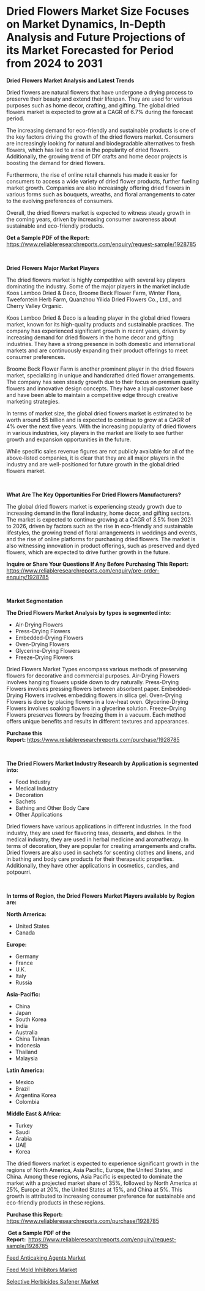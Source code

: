 <p><h1>Dried Flowers Market Size Focuses on Market Dynamics, In-Depth Analysis and Future Projections of its Market Forecasted for Period from 2024 to 2031</h1></p><p><strong>Dried Flowers Market Analysis and Latest Trends</strong></p>
<p><p>Dried flowers are natural flowers that have undergone a drying process to preserve their beauty and extend their lifespan. They are used for various purposes such as home decor, crafting, and gifting. The global dried flowers market is expected to grow at a CAGR of 6.7% during the forecast period.</p><p>The increasing demand for eco-friendly and sustainable products is one of the key factors driving the growth of the dried flowers market. Consumers are increasingly looking for natural and biodegradable alternatives to fresh flowers, which has led to a rise in the popularity of dried flowers. Additionally, the growing trend of DIY crafts and home decor projects is boosting the demand for dried flowers.</p><p>Furthermore, the rise of online retail channels has made it easier for consumers to access a wide variety of dried flower products, further fueling market growth. Companies are also increasingly offering dried flowers in various forms such as bouquets, wreaths, and floral arrangements to cater to the evolving preferences of consumers.</p><p>Overall, the dried flowers market is expected to witness steady growth in the coming years, driven by increasing consumer awareness about sustainable and eco-friendly products.</p></p>
<p><strong>Get a Sample PDF of the Report:&nbsp;</strong> <a href="https://www.reliableresearchreports.com/enquiry/request-sample/1928785">https://www.reliableresearchreports.com/enquiry/request-sample/1928785</a></p>
<p>&nbsp;</p>
<p><strong>Dried Flowers Major Market Players</strong></p>
<p><p>The dried flowers market is highly competitive with several key players dominating the industry. Some of the major players in the market include Koos Lamboo Dried & Deco, Broome Beck Flower Farm, Winter Flora, Tweefontein Herb Farm, Quanzhou Yilida Dried Flowers Co., Ltd., and Cherry Valley Organic.</p><p>Koos Lamboo Dried & Deco is a leading player in the global dried flowers market, known for its high-quality products and sustainable practices. The company has experienced significant growth in recent years, driven by increasing demand for dried flowers in the home decor and gifting industries. They have a strong presence in both domestic and international markets and are continuously expanding their product offerings to meet consumer preferences.</p><p>Broome Beck Flower Farm is another prominent player in the dried flowers market, specializing in unique and handcrafted dried flower arrangements. The company has seen steady growth due to their focus on premium quality flowers and innovative design concepts. They have a loyal customer base and have been able to maintain a competitive edge through creative marketing strategies.</p><p>In terms of market size, the global dried flowers market is estimated to be worth around $5 billion and is expected to continue to grow at a CAGR of 4% over the next five years. With the increasing popularity of dried flowers in various industries, key players in the market are likely to see further growth and expansion opportunities in the future.</p><p>While specific sales revenue figures are not publicly available for all of the above-listed companies, it is clear that they are all major players in the industry and are well-positioned for future growth in the global dried flowers market.</p></p>
<p>&nbsp;</p>
<p><strong>What Are The Key Opportunities For Dried Flowers Manufacturers?</strong></p>
<p><p>The global dried flowers market is experiencing steady growth due to increasing demand in the floral industry, home decor, and gifting sectors. The market is expected to continue growing at a CAGR of 3.5% from 2021 to 2026, driven by factors such as the rise in eco-friendly and sustainable lifestyles, the growing trend of floral arrangements in weddings and events, and the rise of online platforms for purchasing dried flowers. The market is also witnessing innovation in product offerings, such as preserved and dyed flowers, which are expected to drive further growth in the future.</p></p>
<p><strong>Inquire or Share Your Questions If Any Before Purchasing This Report:</strong> <a href="https://www.reliableresearchreports.com/enquiry/pre-order-enquiry/1928785">https://www.reliableresearchreports.com/enquiry/pre-order-enquiry/1928785</a></p>
<p>&nbsp;</p>
<p><strong>Market Segmentation</strong></p>
<p><strong>The Dried Flowers Market Analysis by types is segmented into:</strong></p>
<p><ul><li>Air-Drying Flowers</li><li>Press-Drying Flowers</li><li>Embedded-Drying Flowers</li><li>Oven-Drying Flowers</li><li>Glycerine-Drying Flowers</li><li>Freeze-Drying Flowers</li></ul></p>
<p><p>Dried Flowers Market Types encompass various methods of preserving flowers for decorative and commercial purposes. Air-Drying Flowers involves hanging flowers upside down to dry naturally. Press-Drying Flowers involves pressing flowers between absorbent paper. Embedded-Drying Flowers involves embedding flowers in silica gel. Oven-Drying Flowers is done by placing flowers in a low-heat oven. Glycerine-Drying Flowers involves soaking flowers in a glycerine solution. Freeze-Drying Flowers preserves flowers by freezing them in a vacuum. Each method offers unique benefits and results in different textures and appearances.</p></p>
<p><strong>Purchase this Report:&nbsp;</strong><a href="https://www.reliableresearchreports.com/purchase/1928785">https://www.reliableresearchreports.com/purchase/1928785</a></p>
<p>&nbsp;</p>
<p><strong>The Dried Flowers Market Industry Research by Application is segmented into:</strong></p>
<p><ul><li>Food Industry</li><li>Medical Industry</li><li>Decoration</li><li>Sachets</li><li>Bathing and Other Body Care</li><li>Other Applications</li></ul></p>
<p><p>Dried flowers have various applications in different industries. In the food industry, they are used for flavoring teas, desserts, and dishes. In the medical industry, they are used in herbal medicine and aromatherapy. In terms of decoration, they are popular for creating arrangements and crafts. Dried flowers are also used in sachets for scenting clothes and linens, and in bathing and body care products for their therapeutic properties. Additionally, they have other applications in cosmetics, candles, and potpourri.</p></p>
<p>&nbsp;</p>
<p><strong>In terms of Region, the Dried Flowers Market Players available by Region are:</strong></p>
<p>
    <p> <strong> North America: </strong>
        <ul>
            <li>United States</li>
            <li>Canada</li>
        </ul>
        </p> 
    <p> <strong> Europe: </strong>
        <ul>
            <li>Germany</li>
            <li>France</li>
            <li>U.K.</li>
            <li>Italy</li>
            <li>Russia</li>
        </ul>
        </p> 
    <p> <strong> Asia-Pacific: </strong>
        <ul>
            <li>China</li>
            <li>Japan</li>
            <li>South Korea</li>
            <li>India</li>
            <li>Australia</li>
            <li>China Taiwan</li>
            <li>Indonesia</li>
            <li>Thailand</li>
            <li>Malaysia</li>
        </ul>
        </p> 
    <p> <strong> Latin America: </strong>
        <ul>
            <li>Mexico</li>
            <li>Brazil</li>
            <li>Argentina Korea</li>
            <li>Colombia</li>
        </ul>
        </p> 
    <p> <strong> Middle East & Africa: </strong>
        <ul>
            <li>Turkey</li>
            <li>Saudi</li>
            <li>Arabia</li>
            <li>UAE</li>
            <li>Korea</li>
        </ul>
    </p>
    </p>
<p><p>The dried flowers market is expected to experience significant growth in the regions of North America, Asia Pacific, Europe, the United States, and China. Among these regions, Asia Pacific is expected to dominate the market with a projected market share of 35%, followed by North America at 25%, Europe at 20%, the United States at 15%, and China at 5%. This growth is attributed to increasing consumer preference for sustainable and eco-friendly products in these regions.</p></p>
<p><strong>Purchase this Report: </strong><a href="https://www.reliableresearchreports.com/purchase/1928785">https://www.reliableresearchreports.com/purchase/1928785</a></p>
<p>&nbsp;<strong>Get a Sample PDF of the Report:&nbsp;&nbsp;</strong><a href="https://www.reliableresearchreports.com/enquiry/request-sample/1928785">https://www.reliableresearchreports.com/enquiry/request-sample/1928785</a></p>
<p><strong></strong></p>
<p><p><a href="https://view.publitas.com/reportprime-1/feed-anticaking-agents-market-challenges-opportunities-and-growth-drivers-and-major-market-players-forecasted-for-period-from-2024-2031/">Feed Anticaking Agents Market</a></p><p><a href="https://view.publitas.com/reportprime-1/feed-mold-inhibitors-market-size-reflecting-a-forecast-till-2031-market-by-type-by-application-and-by-geography/">Feed Mold Inhibitors Market</a></p><p><a href="https://view.publitas.com/reportprime-1/selective-herbicides-safener-market-research-report-provides-critical-insights-that-can-help-shape-business-development-and-investment-strategies/">Selective Herbicides Safener Market</a></p></p>